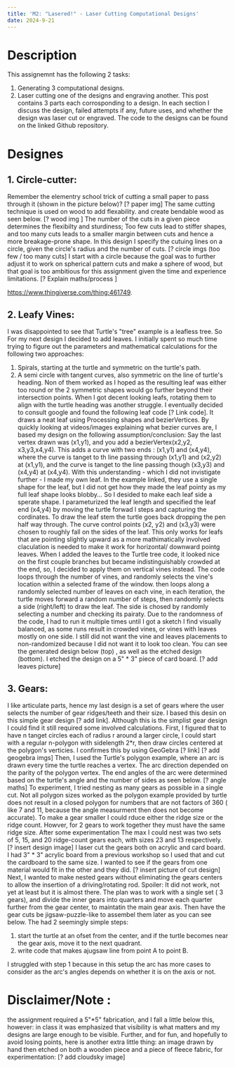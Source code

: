 ```yaml
---
title: 'M2: "Lasered!" - Laser Cutting Computational Designs'
date: 2024-9-21
---
```


# Description

This assignemnt has the following 2 tasks: 
1. Generating 3 computational designs.
2. Laser cutting one of the designs and engraving another.
This post contains 3 parts each corrosponding to a design. In each section I discuss the design, failed attempts if any, future uses, and whether the design was laser cut or engraved. The code to the designs can be found on the linked Github repository.

# Designes 
## 1. Circle-cutter: 
Remember the elementry school trick of cutting a small paper to pass through it (shown in the picture below)?
[? paper img]
The same cutting technique is used on wood to add flexability. and create bendable wood as seen below. 
[? wood img ] 
The number of the cuts in a given piece determines the flexibilty and sturdiness; Too few cuts lead to stiffer shapes, and too many cuts leads to a smaller margin between cuts and hence a more breakage-prone shape.  In this design I specify the cutuing lines on a circle, given the circle's radius and the number of cuts. 
[? circle imgs (too few / too many cuts] 
I start with a circle because the goal was to further adjust it to work on spherical pattern cuts and make a sphere of wood, but that goal is too ambitious for this assignment given the time and experience limitations. 
[? Explain maths/process ] 


https://www.thingiverse.com/thing:461749.


## 2. Leafy Vines: 
I was disappointed to see that Turtle's  "tree" example is a leafless tree. So For my next design I decided to add leaves. I initially spent so much time trying to figure out the parameters and mathematical calculations for the following two approaches: 
1. Spirals, starting at the turtle and symmetric on the turtle's path.
2. A semi circle with tangent curves, also symmetric on the line of turtle's heading.
Non of them worked as I hoped as the resulting leaf was either too round or the 2 symmetric shapes would go further beyond their intersection points. When I got decent looking leafs, rotating them to align with the turtle heading was another struggle. I eventually decided to consult google and found the following leaf code [? Link code]. It draws a neat leaf using Processing shapes and bezierVertices. By quickly looking at videos/images explaining what bezier curves are, I based my design on the following assumption/conclusion:
Say the last vertex drawn was (x1,y1), and you add a bezierVertex(x2,y2, x3,y3,x4,y4). This adds a curve with two ends : (x1,y1) and (x4,y4), where the curve is tanget to th line passing through (x1,y1) and (x2,y2) at (x1,y1), and the curve is tanget to the line passing though (x3,y3) and (x4,y4) at (x4,y4). With this understanding - which I did not invistigate further - I made my own leaf. In the example linked, they use a single shape for the leaf, but I did not get how they made the leaf pointy as my full leaf shape looks blobby... So I desided to make each leaf side a sperate shape. I parameturized the leaf length and specified the leaf end (x4,y4) by moving the turtle forwad l steps and capturing the cordinates. To draw the leaf stem the turtle goes back dropping the pen half way through.
The curve control points (x2, y2) and (x3,y3) were chosen to roughly fall on the sides of the leaf. This only works for leafs that are pointing slightly upward as a more mathimatically involved claculation is needed to make it work for horizontal/ downward pointg leaves.
When I added the leaves to the Turtle tree code, it looked nice on the first couple branches but became indistinguishably crowded at the end, so, I decided to apply them on vertical vines instead. The code loops through the number of vines, and randomly selects the vine's location within a selected frame of the window. then loops along a randomly selected number of leaves on each vine, in each iteration, the turtle moves forward a random number of steps, then randomly selects a side (right/left) to draw the leaf. The side is chosed by randomly selecting a number and checking its pairaty.
Due to the randomness of the code, I had to run it multiple times until I got a sketch I find visually balanced, as some runs result in crowded vines, or vines with leaves mostly on one side. I still did not want the vine and leaves placements to non-randomized because I did not want it to look too clean. You can see the generated design below (top) , as well as the etched design (bottom). I etched the design on a 5" * 3" piece of card board.
[? add leaves picture]




## 3. Gears: 
I like articulate parts, hence my last design is a set of gears where the user selects the number of gear ridges/teeth and their size. I based this desin on this simple gear design [? add link]. Although this is the simplist gear design I could find it still required some involved calculations. 
First, I figured that to have n tanget circles each of radius r around a larger circle, I could start with a regular n-polygon with sidelength 2*r, then draw circles centered at the polygon's verticies. I confirmes this by using GeoGebra [? link]
[? add geogebra imgs] 
Then, I used the Turtle's polygon example, where an arc is drawn every time the turtle reaches a vertex. The arc direction depended on the parity of the polygon vertex. The end angles of the arc were determined based on the turtle's angle and the number of sides as seen below. 
[? angle maths] 
To experiment, I tried nesting as many gears as possible in a single cut. Not all polygon sizes worked as the polygon example provided by turtle does not result in a closed polygon for numbers that are not factors of 360 ( like 7 and 11, because the angle measurment then does not become accurate). To make a gear smaller I could  rduce either the ridge size or the ridge count. Howver, for 2 gears to work together they must have the same ridge size. After some experimentation The max I could nest was two sets of 5, 15, and 20 ridge-count gears each, with sizes 23 and 13 respectively.
[? insert design image]
I laser cut the gears both on acrylic and card board. I had 3" * 3" acrylic board from a previous workshop so I used that and cut the cardboard to the same size. I wanted to see if the gears from one material would fit in the other and they did.
[? insert picture of cut design] 
Next, I wanted to make nested gears without eliminating the gears centers to allow the insertion of a driving/rotating rod. Spoiler: It did not work, not yet at least but it is almost there. 
The plan was to work with a single set ( 3 gears), and divide the inner gears into quarters and move each quarter further from the gear center, to maintatin the main gear axis. Then have the gear cuts be jigsaw-puzzle-like to assembel them later as you can see below. 
The had 2 seemingly simple steps: 
1. start the turtle at an ofset from the center, and if the turtle becomes near the gear axis, move it to the next quadrant.
2. write code that makes ajugsaw line from point A to point B.

I struggled with step 1 because in this setup the arc has more cases to consider as the arc's angles depends on whether it is on the axis or not. 

# Disclaimer/Note : 
the assignment required a 5"*5" fabrication, and I fall a little below this, however: in class it was emphasized that visibility is what matters and my designs are large enough to be visible. Further, and for fun, and hopefully to avoid losing points, here is another extra little thing: an image drawn by hand then etched on both a wooden piece and a piece of fleece fabric, for experimentation: 
[? add cloudsky image] 
